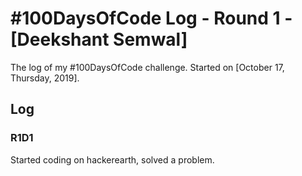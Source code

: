 # #100DaysOfCode Log - Round 1 - [Deekshant Semwal]

The log of my #100DaysOfCode challenge. Started on [October 17, Thursday, 2019].

## Log

### R1D1 
Started coding on hackerearth, solved a problem.

